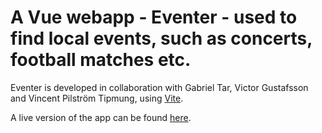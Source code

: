 # A Vue webapp - Eventer - used to find local events, such as concerts, football matches etc.
Eventer is developed in collaboration with Gabriel Tar, Victor Gustafsson and Vincent Pilström Tipmung, using  [Vite](https://vitejs.dev).

A live version of the app can be found [here](https://krdevel.github.io/).
